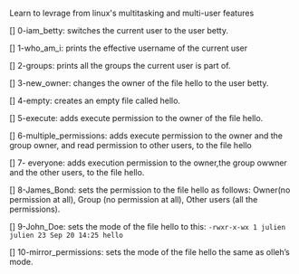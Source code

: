 Learn to levrage from linux's multitasking and multi-user features

[] 0-iam_betty: switches the current user to the user betty.

[] 1-who_am_i: prints the effective username of the current user

[] 2-groups: prints all the groups the current user is part of.

[] 3-new_owner: changes the owner of the file hello to the user betty.

[] 4-empty: creates an empty file called hello.

[] 5-execute: adds execute permission to the owner of the file hello.

[] 6-multiple_permissions: adds execute permission to the owner and the group owner, and read permission to other users, to the file hello

[] 7- everyone: adds execution permission to the owner,the group owwner and the other users, to the file hello.

[] 8-James_Bond: sets the permission to the file hello as follows: Owner(no permission at all), Group (no permission at all), Other users (all the permissions).

[] 9-John_Doe: sets the mode of the file hello to this: `-rwxr-x-wx 1 julien julien 23 Sep 20 14:25 hello`

[] 10-mirror_permissions: sets the mode of the file hello the same as olleh’s mode.
